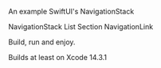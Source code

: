 An example SwiftUI's NavigationStack

NavigationStack
    List
        Section
            NavigationLink

Build, run and enjoy.

Builds at least on Xcode 14.3.1
